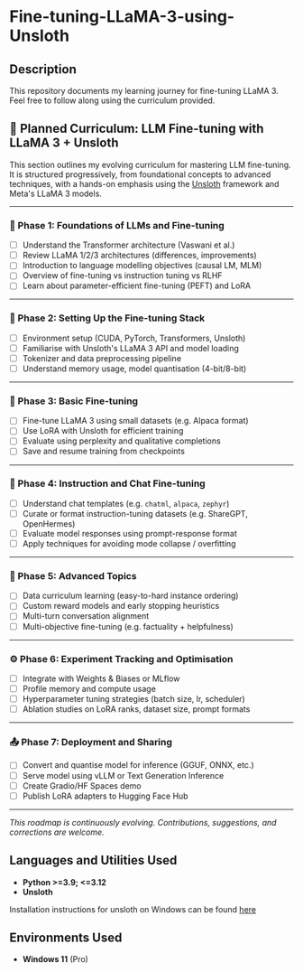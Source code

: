 <h1>Fine-tuning-LLaMA-3-using-Unsloth</h1>

 <h2>Description</h2>
This repository documents my learning journey for fine-tuning LLaMA 3. Feel free to follow along using the curriculum provided.

<br />

## 🧠 Planned Curriculum: LLM Fine-tuning with LLaMA 3 + Unsloth

This section outlines my evolving curriculum for mastering LLM fine-tuning. It is structured progressively, from foundational concepts to advanced techniques, with a hands-on emphasis using the [Unsloth](https://github.com/unslothai/unsloth) framework and Meta's LLaMA 3 models.

---

### 📘 Phase 1: Foundations of LLMs and Fine-tuning

- [ ] Understand the Transformer architecture (Vaswani et al.)
- [ ] Review LLaMA 1/2/3 architectures (differences, improvements)
- [ ] Introduction to language modelling objectives (causal LM, MLM)
- [ ] Overview of fine-tuning vs instruction tuning vs RLHF
- [ ] Learn about parameter-efficient fine-tuning (PEFT) and LoRA

---

### 🔧 Phase 2: Setting Up the Fine-tuning Stack

- [ ] Environment setup (CUDA, PyTorch, Transformers, Unsloth)
- [ ] Familiarise with Unsloth's LLaMA 3 API and model loading
- [ ] Tokenizer and data preprocessing pipeline
- [ ] Understand memory usage, model quantisation (4-bit/8-bit)

---

### 🧪 Phase 3: Basic Fine-tuning

- [ ] Fine-tune LLaMA 3 using small datasets (e.g. Alpaca format)
- [ ] Use LoRA with Unsloth for efficient training
- [ ] Evaluate using perplexity and qualitative completions
- [ ] Save and resume training from checkpoints

---

### 🧭 Phase 4: Instruction and Chat Fine-tuning

- [ ] Understand chat templates (e.g. `chatml`, `alpaca`, `zephyr`)
- [ ] Curate or format instruction-tuning datasets (e.g. ShareGPT, OpenHermes)
- [ ] Evaluate model responses using prompt-response format
- [ ] Apply techniques for avoiding mode collapse / overfitting

---

### 🧠 Phase 5: Advanced Topics

- [ ] Data curriculum learning (easy-to-hard instance ordering)
- [ ] Custom reward models and early stopping heuristics
- [ ] Multi-turn conversation alignment
- [ ] Multi-objective fine-tuning (e.g. factuality + helpfulness)

---

### ⚙️ Phase 6: Experiment Tracking and Optimisation

- [ ] Integrate with Weights & Biases or MLflow
- [ ] Profile memory and compute usage
- [ ] Hyperparameter tuning strategies (batch size, lr, scheduler)
- [ ] Ablation studies on LoRA ranks, dataset size, prompt formats

---

### 📤 Phase 7: Deployment and Sharing

- [ ] Convert and quantise model for inference (GGUF, ONNX, etc.)
- [ ] Serve model using vLLM or Text Generation Inference
- [ ] Create Gradio/HF Spaces demo
- [ ] Publish LoRA adapters to Hugging Face Hub

---

_This roadmap is continuously evolving. Contributions, suggestions, and corrections are welcome._



<h2>Languages and Utilities Used</h2>

- <b>Python >=3.9; <=3.12  </b> 
- <b>Unsloth</b>

Installation instructions for unsloth on Windows can be found [here](https://docs.unsloth.ai/get-started/installing-+-updating/windows-installation)

<h2>Environments Used </h2>

- <b>Windows 11</b> (Pro)



<!--
 ```diff
- text in red
+ text in green
! text in orange
# text in gray
@@ text in purple (and bold)@@
```
--!>
